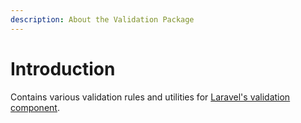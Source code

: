 ```yaml
---
description: About the Validation Package
---
```


# Introduction

Contains various validation rules and utilities for [Laravel's validation component](https://laravel.com/docs/12.x/validation).

